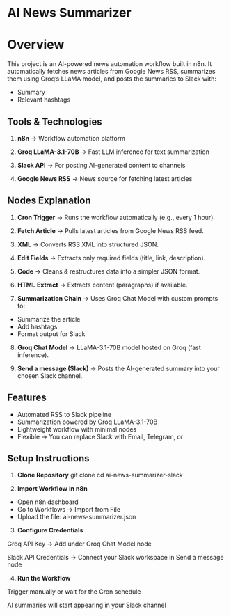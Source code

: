 # AI News Summarizer
 
# Overview

This project is an AI-powered news automation workflow built in n8n.
It automatically fetches news articles from Google News RSS, summarizes them using Groq’s LLaMA model, and posts the summaries to Slack with:

- Summary
- Relevant hashtags

## Tools & Technologies

1. **n8n** → Workflow automation platform

2. **Groq LLaMA-3.1-70B** → Fast LLM inference for text summarization

3. **Slack API** → For posting AI-generated content to channels

4. **Google News RSS** → News source for fetching latest articles

## Nodes Explanation

1. **Cron Trigger** → Runs the workflow automatically (e.g., every 1 hour).

2. **Fetch Article** → Pulls latest articles from Google News RSS feed.

3. **XML** → Converts RSS XML into structured JSON.

4. **Edit Fields** → Extracts only required fields (title, link, description).

5. **Code** → Cleans & restructures data into a simpler JSON format.

6. **HTML Extract** → Extracts content (paragraphs) if available.

7. **Summarization Chain** → Uses Groq Chat Model with custom prompts to:

- Summarize the article
- Add hashtags
- Format output for Slack

8. **Groq Chat Model** → LLaMA-3.1-70B model hosted on Groq (fast inference).

9. **Send a message (Slack)** → Posts the AI-generated summary into your chosen Slack channel.


## Features

- Automated RSS to Slack pipeline
- Summarization powered by Groq LLaMA-3.1-70B
- Lightweight workflow with minimal nodes
- Flexible → You can replace Slack with Email, Telegram, or 

## Setup Instructions

1. **Clone Repository**
   git clone <your-repo-link>
   cd ai-news-summarizer-slack

2. **Import Workflow in n8n**

- Open n8n dashboard
- Go to Workflows → Import from File
- Upload the file: ai-news-summarizer.json

3. **Configure Credentials**

  Groq API Key → Add under Groq Chat Model node

  Slack API Credentials → Connect your Slack workspace in Send a message node

4. **Run the Workflow**

  Trigger manually or wait for the Cron schedule

  AI summaries will start appearing in your Slack channel
